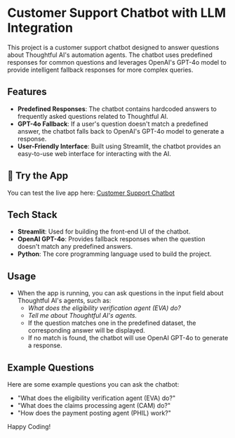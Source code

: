 # Customer Support Chatbot with LLM Integration

This project is a customer support chatbot designed to answer questions about Thoughtful AI's automation agents. The chatbot uses predefined responses for common questions and leverages OpenAI's GPT-4o model to provide intelligent fallback responses for more complex queries.

## Features

- **Predefined Responses**: The chatbot contains hardcoded answers to frequently asked questions related to Thoughtful AI.
- **GPT-4o Fallback**: If a user's question doesn't match a predefined answer, the chatbot falls back to OpenAI's GPT-4o model to generate a response.
- **User-Friendly Interface**: Built using Streamlit, the chatbot provides an easy-to-use web interface for interacting with the AI.

## 🚀 Try the App

You can test the live app here: [Customer Support Chatbot](https://llm-powered-customerbot-mryubzekkbkipao2amgrah.streamlit.app/)

## Tech Stack

- **Streamlit**: Used for building the front-end UI of the chatbot.
- **OpenAI GPT-4o**: Provides fallback responses when the question doesn't match any predefined answers.
- **Python**: The core programming language used to build the project.

## Usage

- When the app is running, you can ask questions in the input field about Thoughtful AI's agents, such as:
  - *What does the eligibility verification agent (EVA) do?*
  - *Tell me about Thoughtful AI's agents.*
  - If the question matches one in the predefined dataset, the corresponding answer will be displayed.
  - If no match is found, the chatbot will use OpenAI GPT-4o to generate a response.

## Example Questions

Here are some example questions you can ask the chatbot:

- "What does the eligibility verification agent (EVA) do?"
- "What does the claims processing agent (CAM) do?"
- "How does the payment posting agent (PHIL) work?"

Happy Coding!

